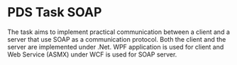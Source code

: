 # PDS Task SOAP

The task aims to implement practical communication between a client and a server that use SOAP as a communication protocol. Both the client and the server are implemented under .Net. WPF application is used for client and Web Service (ASMX) under WCF is used for SOAP server.
